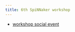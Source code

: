 ```yaml
---
title: 6th SpiNNaker workshop
---
```


* [workshop social event](../../latest/workshop_social_event.html)
